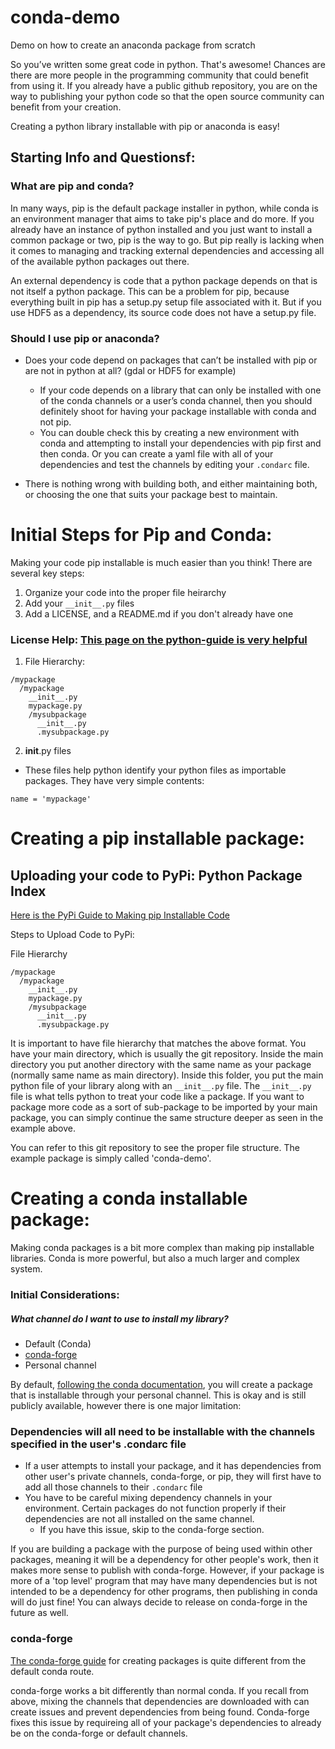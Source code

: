 # conda-demo
Demo on how to create an anaconda package from scratch


So you’ve written some great code in python. That's awesome! Chances are there are more people in the programming community that could benefit from using it. If you already have a public github repository, you are on the way to publishing your python code so that the open source community can benefit from your creation.

Creating a python library installable with pip or anaconda is easy!


## Starting Info and Questionsf:

### What are pip and conda?
In many ways, pip is the default package installer in python, while conda is an environment manager that aims to take pip's place and do more. If you already have an instance of python installed and you just want to install a common package or two, pip is the way to go. But pip really is lacking when it comes to managing and tracking external dependencies and accessing all of the available python packages out there.

An external dependency is code that a python package depends on that is not itself a python package. This can be a problem for pip, because everything built in pip has a setup.py setup file associated with it. But if you use HDF5 as a dependency, its source code does not have a setup.py file.



### Should I use pip or anaconda?

 - Does your code depend on packages that can’t be installed with pip or are not in python at all? (gdal or HDF5 for example)
    - If your code depends on a library that can only be installed with one of the conda channels or a user’s conda channel, then you should definitely shoot for having your package installable with conda and not pip.
    - You can double check this by creating a new environment with conda and attempting to install your dependencies with pip first and then conda. Or you can create a yaml file with all of your dependencies and test the channels by editing your ```.condarc``` file.

 - There is nothing wrong with building both, and either maintaining both, or choosing the one that suits your package best to maintain.

# Initial Steps for Pip and Conda:

Making your code pip installable is much easier than you think! There are several key steps:
1. Organize your code into the proper file heirarchy
2. Add your ```__init__.py``` files
3. Add a LICENSE, and a README.md if you don't already have one


### License Help: [This page on the python-guide is very helpful](http://docs.python-guide.org/en/latest/writing/license/)

1. File Hierarchy:
```
/mypackage
  /mypackage
    __init__.py
    mypackage.py
    /mysubpackage
      __init__.py
      .mysubpackage.py
```
2. __init__.py files
  - These files help python identify your python files as importable packages. They have very simple contents:
```
name = 'mypackage'
```


# Creating a pip installable package:

## Uploading your code to PyPi: Python Package Index

[Here is the PyPi Guide to Making pip Installable Code](https://packaging.python.org/tutorials/packaging-projects/)

Steps to Upload Code to PyPi:

File Hierarchy
```
/mypackage
  /mypackage
    __init__.py
    mypackage.py
    /mysubpackage
      __init__.py
      .mysubpackage.py
```
It is important to have file hierarchy that matches the above format. You have your main directory, which is usually the git repository. Inside the main directory you put another directory with the same name as your package (normally same name as main directory). Inside this folder, you put the main python file of your library along with an ```__init__.py``` file. The ```__init__.py``` file is what tells python to treat your code like a package. If you want to package more code as a sort of sub-package to be imported by your main package, you can simply continue the same structure deeper as seen in the example above.

You can refer to this git repository to see the proper file structure. The example package is simply called 'conda-demo'.




# Creating a conda installable package:

Making conda packages is a bit more complex than making pip installable libraries. Conda is more powerful, but also a much larger and complex system.

### Initial Considerations:

##### What channel do I want to use to install my library?
- Default (Conda)
- [conda-forge](https://conda-forge.org)
- Personal channel

By default, [following the conda documentation](https://conda.io/docs/user-guide/tutorials/build-pkgs.html), you will create a package that is installable through your personal channel. This is okay and is still publicly available, however there is one major limitation:

### Dependencies will all need to be installable with the channels specified in the user's .condarc file

- If a user attempts to install your package, and it has dependencies from other user's private channels, conda-forge, or pip, they will first have to add all those channels to their ```.condarc``` file
- You have to be careful mixing dependency channels in your environment. Certain packages do not function properly if their dependencies are not all installed on the same channel.
  - If you have this issue, skip to the conda-forge section.


If you are building a package with the purpose of being used within other packages, meaning it will be a dependency for other people's work, then it makes more sense to publish with conda-forge. However, if your package is more of a 'top level' program that may have many dependencies but is not intended to be a dependency for other programs, then publishing in conda will do just fine! You can always decide to release on conda-forge in the future as well.










### conda-forge

[The conda-forge guide](https://github.com/conda-forge/staged-recipes) for creating packages is quite different from the default conda route.

conda-forge works a bit differently than normal conda. If you recall from above, mixing the channels that dependencies are downloaded with can create issues and prevent dependencies from being found. Conda-forge fixes this issue by requireing all of your package's dependencies to already be on the conda-forge or default channels.
